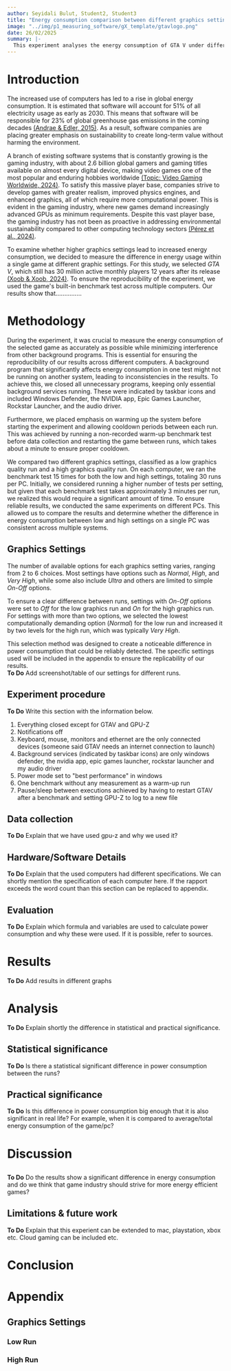 ```yaml
---
author: Seyidali Bulut, Student2, Student3
title: "Energy consumption comparison between different graphics settings in GTA V "
image: "../img/p1_measuring_software/gX_template/gtavlogo.png"
date: 26/02/2025
summary: |-
  This experiment analyses the energy consumption of GTA V under different graphics settings to determine the increase in energy usage from low to high settings. To ensure our results are not dependent on a single computer, we use multiple machines to run the in-game integrated benchmark test 15 times for each graphics setting. The collected data highlights the differences in energy consumption across various graphical configurations.
---
```


# Introduction


The increased use of computers has led to a rise in global energy consumption. 
It is estimated that software will account for 51% of all electricity usage as early as 2030. 
This means that software will be responsible for 23% of global greenhouse gas emissions in the coming decades [(Andrae & Edler, 2015)](https://www.mdpi.com/2078-1547/6/1/117).
As a result, software companies are placing greater emphasis on sustainability to create long-term value without harming the environment.


A branch of existing software systems that is constantly growing is the gaming industry, with about 2.6 billion global gamers and gaming titles available on almost every digital device, making video games one of the most popular and enduring hobbies worldwide [(Topic: Video Gaming Worldwide, 2024)](https://www.statista.com/topics/1680/gaming/#topicOverview). 
To satisfy this massive player base, companies strive to develop games with greater realism, improved physics engines, and enhanced graphics, all of which require more computational power. 
This is evident in the gaming industry, where new games demand increasingly advanced GPUs as minimum requirements. 
Despite this vast player base, the gaming industry has not been as proactive in addressing environmental sustainability compared to other computing technology sectors [(Pérez et al., 2024)](https://arxiv.org/abs/2402.06346).  


To examine whether higher graphics settings lead to increased energy consumption, we decided to measure the difference in energy usage within a single game at different graphic settings. For this study, we selected *GTA V*, which still has 30 million active monthly players 12 years after its release [(Xoob & Xoob, 2024)](https://activeplayer.io/grand-theft-auto-v/). 
To ensure the reproducibility of the experiment, we used the game's built-in benchmark test across multiple computers. Our results show that...............


# Methodology
During the experiment, it was crucial to measure the energy consumption of the selected game as accurately as possible while minimizing interference from other background programs.
This is essential for ensuring the reproducibility of our results across different computers.
A background program that significantly affects energy consumption in one test might not be running on another system, leading to inconsistencies in the results.
To achieve this, we closed all unnecessary programs, keeping only essential background services running.
These were indicated by taskbar icons and included Windows Defender, the NVIDIA app, Epic Games Launcher, Rockstar Launcher, and the audio driver.  

Furthermore, we placed emphasis on warming up the system before starting the experiment and allowing cooldown periods between each run.
This was achieved by running a non-recorded warm-up benchmark test before data collection and restarting the game between runs, which takes about a minute to ensure proper cooldown.  

We compared two different graphics settings, classified as a low graphics quality run and a high graphics quality run.
On each computer, we ran the benchmark test 15 times for both the low and high settings, totaling 30 runs per PC.
Initially, we considered running a higher number of tests per setting, but given that each benchmark test takes approximately 3 minutes per run, we realized this would require a significant amount of time.
To ensure reliable results, we conducted the same experiments on different PCs.
This allowed us to compare the results and determine whether the difference in energy consumption between low and high settings on a single PC was consistent across multiple systems.  

## Graphics Settings
The number of available options for each graphics setting varies, ranging from 2 to 6 choices.
Most settings have options such as *Normal*, *High*, and *Very High*, while some also include *Ultra* and others are limited to simple *On-Off* options.  

To ensure a clear difference between runs, settings with *On-Off* options were set to *Off* for the low graphics run and *On* for the high graphics run.
For settings with more than two options, we selected the lowest computationally demanding option (*Normal*) for the low run and increased it by two levels for the high run, which was typically *Very High*.  

This selection method was designed to create a noticeable difference in power consumption that could be reliably detected.
The specific settings used will be included in the appendix to ensure the replicability of our results.  
**To Do** 
Add screenshot/table of our settings for different runs.

## Experiment procedure
 **To Do**
 Write this section with the information below.
1. Everything closed except for GTAV and GPU-Z
2. Notifications off
3. Keyboard, mouse, monitors and ethernet are the only connected devices (someone said GTAV needs an internet connection to launch)
4. Background services (indicated by taskbar icons) are only windows defender, the nvidia app, epic games launcher, rockstar launcher and my audio driver
5. Power mode set to "best performance" in windows
6. One benchmark without any measurement as a warm-up run
7. Pause/sleep between executions achieved by having to restart GTAV after a benchmark and setting GPU-Z to log to a new file


## Data collection
 **To Do**
 Explain that we have used gpu-z and why we used it? 

## Hardware/Software Details
 **To Do**
 Explain that the used computers had different specifications. We can shortly mention the specification of each computer here. If the rapport exceeds the word count than this section can be replaced to appendix.

## Evaluation
**To Do**
Explain which formula and variables are used to calculate power consumption and why these were used. If it is possible, refer to sources.

# Results
**To Do**
Add results in different graphs

# Analysis
**To Do**
Explain shortly the difference in statistical and practical significance.

## Statistical significance
**To Do**
Is there a statistical significant difference in power consumption between the runs?

## Practical significance
**To Do**
Is this difference in power consumption big enough that it is also significant in real life? For example, when it is compared to average/total energy consumption of the game/pc?

# Discussion
##
**To Do**
Do the results show a significant difference in energy consumption and do we think that game industry should strive for more energy efficient games?

## Limitations & future work
**To Do**
Explain that this experient can be extended to mac, playstation, xbox etc. Cloud gaming can be included etc.

# Conclusion


# Appendix

## Graphics Settings

### Low Run

### High Run

